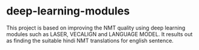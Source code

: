 # deep-learning-modules
This project is based on improving the NMT quality using deep learning modules such as LASER, VECALIGN and LANGUAGE MODEL.
It results out as finding the suitable hindi NMT translations for english sentence.
